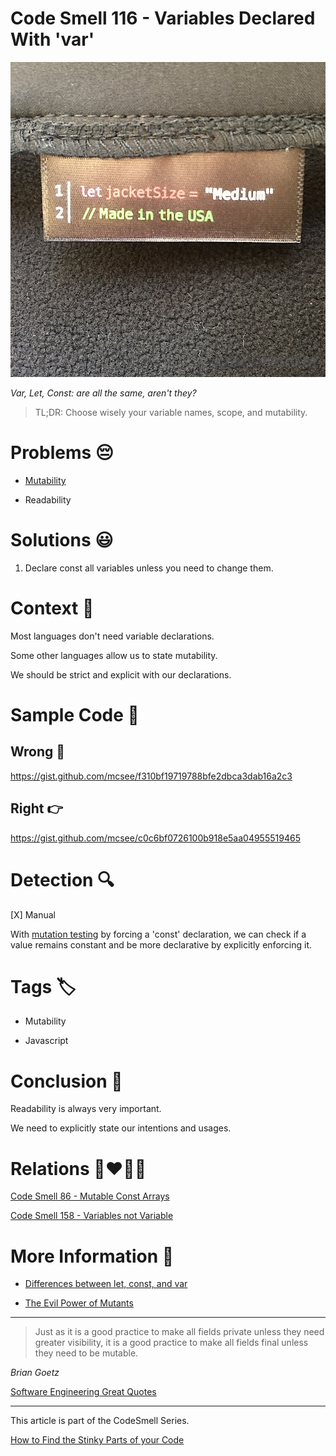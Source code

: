 # Code Smell 116 - Variables Declared With 'var'

![Code Smell 116 - Variables Declared With 'var'](Code%20Smell%20116%20-%20Variables%20Declared%20With%20'var'.jpg)

*Var, Let, Const: are all the same, aren't they?*

> TL;DR: Choose wisely your variable names, scope, and mutability.

# Problems 😔 

- [Mutability](https://github.com/mcsee/Software-Design-Articles/tree/main/Articles/Theory/The%20Evil%20Power%20of%20Mutants/readme.md)

- Readability

# Solutions 😃

1. Declare const all variables unless you need to change them.

# Context 💬

Most languages don't need variable declarations.

Some other languages allow us to state mutability. 

We should be strict and explicit with our declarations.

# Sample Code 📖

## Wrong 🚫

https://gist.github.com/mcsee/f310bf19719788bfe2dbca3dab16a2c3

## Right 👉

https://gist.github.com/mcsee/c0c6bf0726100b918e5aa04955519465

# Detection 🔍
 
[X] Manual

With [mutation testing](https://en.wikipedia.org/wiki/Mutation_testing) by forcing a 'const' declaration, we can check if a value remains constant and be more declarative by explicitly enforcing it.

# Tags 🏷️

- Mutability

- Javascript

# Conclusion 🏁

Readability is always very important. 

We need to explicitly state our intentions and usages.

# Relations 👩‍❤️‍💋‍👨

[Code Smell 86 - Mutable Const Arrays](https://github.com/mcsee/Software-Design-Articles/tree/main/Articles/Code%20Smells/Code%20Smell%2086%20-%20Mutable%20Const%20Arrays/readme.md)

[Code Smell 158 - Variables not Variable](https://github.com/mcsee/Software-Design-Articles/tree/main/Articles/Code%20Smells/Code%20Smell%20158%20-%20Variables%20not%20Variable/readme.md)

# More Information 📕

- [Differences between let, const, and var](https://twitter.com/SajalShlan/status/1495010893683314689)

- [The Evil Power of Mutants](https://github.com/mcsee/Software-Design-Articles/tree/main/Articles/Theory/The%20Evil%20Power%20of%20Mutants/readme.md)
  
* * *

> Just as it is a good practice to make all fields private unless they need greater visibility, it is a good practice to make all fields final unless they need to be mutable.

_Brian Goetz_
 
[Software Engineering Great Quotes](https://github.com/mcsee/Software-Design-Articles/tree/main/Articles/Quotes/Software%20Engineering%20Great%20Quotes/readme.md)

* * *

This article is part of the CodeSmell Series.

[How to Find the Stinky Parts of your Code](https://github.com/mcsee/Software-Design-Articles/tree/main/Articles/Code%20Smells/How%20to%20Find%20the%20Stinky%20parts%20of%20your%20Code/readme.md)